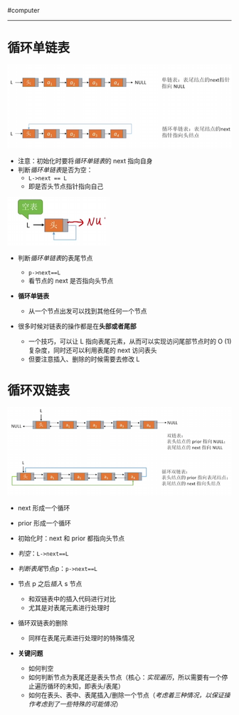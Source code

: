 #computer 

---

# 循环单链表

![](img/Pasted%20image%2020231209143813.png)

- 注意：初始化时要将*循环单链表*的 next 指向自身
- 判断*循环单链表*是否为空：
	- `L->next == L`
	- 即是否头节点指针指向自己

![](img/Pasted%20image%2020231209143901.png)

- 判断*循环单链表*的表尾节点
	- `p->next==L`
	- 看节点的 next 是否指向头节点

- **循环单链表**
	- 从一个节点出发可以找到其他任何一个节点

- 很多时候对链表的操作都是在**头部或者尾部**
	- 一个技巧，可以让 L 指向表尾元素，从而可以实现访问尾部节点时的 O (1)复杂度，同时还可以利用表尾的 next 访问表头
	- 但要注意插入、删除的时候需要去修改 L 

# 循环双链表

![](img/Pasted%20image%2020231209144302.png)

- next 形成一个循环
- prior 形成一个循环
- 初始化时：next 和 prior 都指向头节点
- *判空*：`L->next==L`
- *判断表尾*节点p：`p->next==L`

- 节点 p 之后*插入* s 节点
	- 和双链表中的插入代码进行对比
	- 尤其是对表尾元素进行处理时
- 循环双链表的删除
  - 同样在表尾元素进行处理时的特殊情况

- **关键问题**
	- 如何判空
	- 如何判断节点为表尾还是表头节点（核心：*实现遍历*，所以需要有一个停止遍历循环的未知，即表头/表尾）
	- 如何在表头、表中、表尾插入/删除一个节点（*考虑着三种情况，以保证操作考虑到了一些特殊的可能情况*）